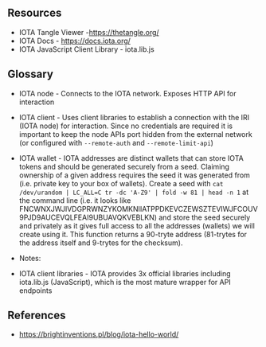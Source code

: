## Resources

* IOTA Tangle Viewer -https://thetangle.org/
* IOTA Docs - https://docs.iota.org/
* IOTA JavaScript Client Library - iota.lib.js

## Glossary

* IOTA node - Connects to the IOTA network. Exposes HTTP API for interaction
* IOTA client - Uses client libraries to establish a connection with the IRI (IOTA node) for interaction. Since no credentials are required it is important to keep the node APIs port hidden from the external network (or configured with `--remote-auth` and `--remote-limit-api`)
* IOTA wallet - IOTA addresses are distinct wallets that can store IOTA tokens and should be generated securely from a seed. Claiming ownership of a given address requires the seed it was generated from (i.e. private key to your box of wallets). Create a seed with `cat /dev/urandom | LC_ALL=C tr -dc 'A-Z9' | fold -w 81 | head -n 1` at the command line (i.e. it looks like FNCWNXJWJIVDGPRWNZYKOMKNIIATPPDKEVCZEWSZTEVIWJFCOUV9PJD9AUCEVQLFEAI9UBUAVQKVEBLKN) and store the seed securely and privately as it gives full access to all the addresses (wallets) we will create using it. This function returns a 90-tryte address (81-trytes for the address itself and 9-trytes for the checksum).

* Notes:
* IOTA client libraries - IOTA provides 3x official libraries including iota.lib.js (JavaScript), which is the most mature wrapper for API endpoints

## References

* https://brightinventions.pl/blog/iota-hello-world/
